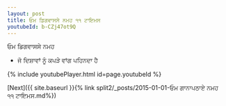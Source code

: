 ```yaml
---
layout: post
title: ਓਮ ਡਿਗਵਾਸਸੇ ਨਮਹ ੧੧ ਟਾਇਮਸ
youtubeId: b-CZj47ot9Q
---
```

 
 
 ਓਮ ਡਿਗਵਾਸਸੇ ਨਮਹ  
 
 -  ਜੋ ਦਿਸ਼ਾਵਾਂ ਨੂੰ ਕਪੜੇ ਵਾਂਗ ਪਹਿਨਦਾ ਹੈ 
 
  
 
  
 
 
 
 
 
 


{% include youtubePlayer.html id=page.youtubeId %}
 
[Next]({{ site.baseurl }}{% link  split2/_posts/2015-01-01-ਓਮ ਗਾਨਾਪਠਾਏ ਨਮਹ ੧੧ ਟਾਇਮਸ.md%})
 
